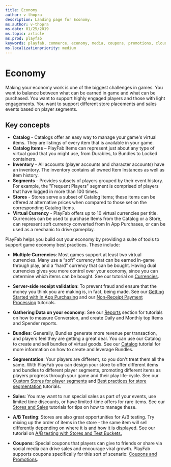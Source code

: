 ```yaml
---
title: Economy
author: v-thopra
description: Landing page for Economy.
ms.author: v-thopra
ms.date: 01/25/2019
ms.topic: article
ms.prod: playfab
keywords: playfab, commerce, economy, media, coupons, promotions, cloudscript
ms.localizationpriority: medium
---
```


# Economy

Making your economy work is one of the biggest challenges in games. You want to balance between what can be earned in game and what can be purchased. You want to support highly engaged players and those with light engagements. You want to support different store placements and sales events based on player segments.

## Key concepts  

* **Catalog** - Catalogs offer an easy way to manage your game's virtual items. They are listings of every item that is available in your game.
* **Catalog Items** – PlayFab Items can represent just about any type of virtual good that you might use, from Durables, to Bundles to Locked containers.
* **Inventory** - All accounts (player accounts and character accounts) have an inventory. The inventory contains all owned Item Instances as well as item history.
* **Segments** - Provides subsets of players grouped by their event history. For example, the "Frequent Players" segment is comprised of players that have logged in more than 100 times.  
* **Stores** - Stores serve a subset of Catalog Items; these items can be offered at alternative prices when compared to those set on the corresponding Catalog Items.  
* **Virtual Currency** - PlayFab offers up to 10 virtual currencies per title. Currencies can be used to purchase Items from the Catalog or a Store, can represent soft currency converted from In App Purchases, or can be used as a mechanic to drive gameplay.

PlayFab helps you build out your economy by providing a suite of tools to support game economy best practices. These include:

* **Multiple Currencies**: Most games support at least two virtual currencies. Many use a “soft” currency that can be earned in-game through play, and a “hard” currency that can be bought. Having dual currencies gives you more control over your economy, since you can determine which items can be bought. See our tutorial on [Currencies](currencies.md).

* **Server-side receipt validation**: To prevent fraud and ensure that the money you think you are making is, in fact, being made. See our [Getting Started with In App Purchasing](getting-started-with-unity-iap-android.md) and our [Non-Receipt Payment Processing](non-receipt-payment-processing.md) tutorials.

* **Gathering Data on your economy**: See our [Reports](../../analytics/reports/index.md) section for tutorials on how to measure Conversion, and create Daily and Monthly top Items and Spender reports.

* **Bundles**: Generally, Bundles generate more revenue per transaction, and players feel they are getting a great deal. You can use our Catalog to create and sell bundles of virtual goods. See our [Catalog](../items/catalogs.md) tutorial for more information on how to create and leverage Bundles.

* **Segmentation**: Your players are different, so you don't treat them all the same. With PlayFab you can design your store to offer different items and bundles to different player segments, promoting different items as players progress through your game and their play life-cycle. See our [Custom Stores for player segments](../stores/custom-stores-for-player-segments.md) and [Best practices for store segmentation](../stores/best-practices-for-store-segmentation.md) tutorials.

* **Sales**: You may want to run special sales as part of your events, use limited time discounts, or have limited-time offers for rare items. See our [Stores and Sales](../stores/stores-and-sales.md) tutorials for tips on how to manage these.  

* **A/B Testing**: Stores are also great opportunities for A/B testing. Try mixing up the order of items in the store - the same item will sell differently depending on where it is and how it is displayed. See our tutorial on [A/B testing with Stores and Test Buckets.](../../analytics/ab-testing/ab-testing-with-stores-and-test-buckets.md)

* **Coupons**: Special coupons that players can give to friends or share via social media can drive sales and encourage viral growth. PlayFab supports coupons specifically for this sort of scenario:  [Coupons and Promotions](coupons-and-promotions.md).